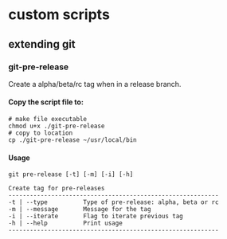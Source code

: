 # custom scripts

## extending git

### git-pre-release
Create a alpha/beta/rc tag when in a release branch.

#### Copy the script file to:
```
# make file executable
chmod u+x ./git-pre-release
# copy to location
cp ./git-pre-release ~/usr/local/bin
```

#### Usage
```
git pre-release [-t] [-m] [-i] [-h]

Create tag for pre-releases
-----------------------------------------------------------
-t | --type          Type of pre-release: alpha, beta or rc
-m | --message       Message for the tag
-i | --iterate       Flag to iterate previous tag
-h | --help          Print usage
-----------------------------------------------------------
```

